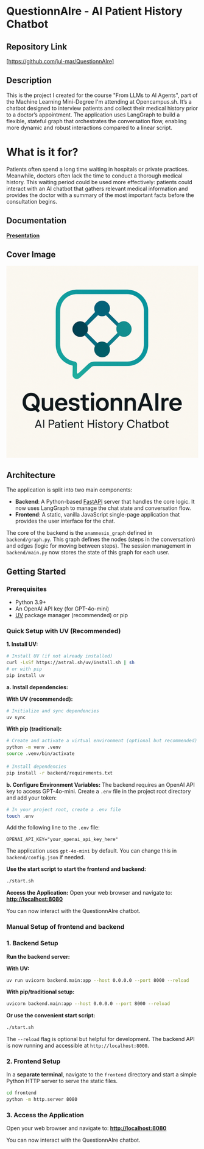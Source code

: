 # QuestionnAIre - AI Patient History Chatbot

## Repository Link

[https://github.com/jul-mar/QuestionnAIre]

## Description
This is the project I created for the course "From LLMs to AI Agents", part of the Machine Learning Mini-Degree I'm attending at Opencampus.sh.
It’s a chatbot designed to interview patients and collect their medical history prior to a doctor’s appointment. The application uses LangGraph to build a flexible, stateful graph that orchestrates the conversation flow, enabling more dynamic and robust interactions compared to a linear script.


# What is it for?
Patients often spend a long time waiting in hospitals or private practices. Meanwhile, doctors often lack the time to conduct a thorough medical history. This waiting period could be used more effectively: patients could interact with an AI chatbot that gathers relevant medical information and provides the doctor with a summary of the most important facts before the consultation begins.

## Documentation

**[Presentation](presentation/QuestionnAIre.pptx)**

## Cover Image

![Project Cover Image](presentation/logo.png)

## Architecture
The application is split into two main components:
- **Backend**: A Python-based [FastAPI](https://fastapi.tiangolo.com/) server that handles the core logic. It now uses LangGraph to manage the chat state and conversation flow.
- **Frontend**: A static, vanilla JavaScript single-page application that provides the user interface for the chat.

The core of the backend is the `anamnesis_graph` defined in `backend/graph.py`. This graph defines the nodes (steps in the conversation) and edges (logic for moving between steps). The session management in `backend/main.py` now stores the state of this graph for each user.

## Getting Started

### Prerequisites
- Python 3.9+
- An OpenAI API key (for GPT-4o-mini)
- [UV](https://docs.astral.sh/uv/) package manager (recommended) or pip

### Quick Setup with UV (Recommended)

**1. Install UV:**
```bash
# Install UV (if not already installed)
curl -LsSf https://astral.sh/uv/install.sh | sh
# or with pip
pip install uv
```

**a. Install dependencies:**

**With UV (recommended):**
```bash
# Initialize and sync dependencies
uv sync
```

**With pip (traditional):**
```bash
# Create and activate a virtual environment (optional but recommended)
python -m venv .venv
source .venv/bin/activate

# Install dependencies
pip install -r backend/requirements.txt
```

**b. Configure Environment Variables:**
The backend requires an OpenAI API key to access GPT-4o-mini. Create a `.env` file in the project root directory and add your token:
```bash
# In your project root, create a .env file
touch .env
```
Add the following line to the `.env` file:
```
OPENAI_API_KEY="your_openai_api_key_here"
```
The application uses `gpt-4o-mini` by default. You can change this in `backend/config.json` if needed.


**Use the start script to start the frontend and backend:**
```bash
./start.sh
```


**Access the Application:**
Open your web browser and navigate to:
**[http://localhost:8080](http://localhost:8080)**

You can now interact with the QuestionnAIre chatbot.


### Manual Setup of frontend and backend

### 1. Backend Setup
**Run the backend server:**

**With UV:**
```bash
uv run uvicorn backend.main:app --host 0.0.0.0 --port 8000 --reload
```

**With pip/traditional setup:**
```bash
uvicorn backend.main:app --host 0.0.0.0 --port 8000 --reload
```

**Or use the convenient start script:**
```bash
./start.sh
```

The `--reload` flag is optional but helpful for development. The backend API is now running and accessible at `http://localhost:8000`.

### 2. Frontend Setup
In a **separate terminal**, navigate to the `frontend` directory and start a simple Python HTTP server to serve the static files.

```bash
cd frontend
python -m http.server 8080
```


### 3. Access the Application
Open your web browser and navigate to:
**[http://localhost:8080](http://localhost:8080)**

You can now interact with the QuestionnAIre chatbot.

